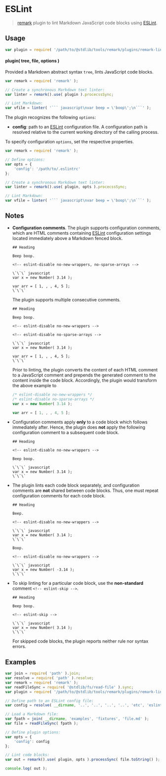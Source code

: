 # ESLint

> [remark][remark] plugin to lint Markdown JavaScript code blocks using [ESLint][eslint].


<section class="usage">

## Usage

``` javascript
var plugin = require( '/path/to/@stdlib/tools/remark/plugins/remark-lint-eslint' );
```

#### plugin( tree, file, options )

Provided a Markdown abstract syntax `tree`, lints JavaScript code blocks.

``` javascript
var remark = require( 'remark' );

// Create a synchronous Markdown text linter:
var linter = remark().use( plugin ).procecssSync;

// Lint Markdown:
var vfile = linter( '``` javascript\nvar beep = \'boop\';\n```' );
```

The plugin recognizes the following `options`:

* __config__: path to an [ESLint][eslint] configuration file. A configuration path is resolved relative to the current working directory of the calling process.

To specify configuration `options`, set the respective properties.

``` javascript
var remark = require( 'remark' );

// Define options:
var opts = {
    'config': '/path/to/.eslintrc'
};

// Create a synchronous Markdown text linter:
var linter = remark().use( plugin, opts ).procecssSync;

// Lint Markdown:
var vfile = linter( '``` javascript\nvar beep = \'boop\';\n```' );
```

</section>

<!-- /.usage -->


<section class="notes">

## Notes

* __Configuration comments__. The plugin supports configuration comments, which are HTML comments containing [ESLint][eslint] configuration settings located immediately above a Markdown fenced block.

  ``` text
  ## Heading

  Beep boop.

  <!-- eslint-disable no-new-wrappers, no-sparse-arrays -->

  \`\`\` javascript
  var x = new Number( 3.14 );

  var arr = [ 1, , , 4, 5 ];
  \`\`\`
  ```

  The plugin supports multiple consecutive comments.

  ``` text
  ## Heading

  Beep boop.

  <!-- eslint-disable no-new-wrappers -->

  <!-- eslint-disable no-sparse-arrays -->

  \`\`\` javascript
  var x = new Number( 3.14 );

  var arr = [ 1, , , 4, 5 ];
  \`\`\`
  ```

  Prior to linting, the plugin converts the content of each HTML comment to a JavaScript comment and prepends the generated comment to the content inside the code block. Accordingly, the plugin would transform the above example to

  <!-- eslint-disable no-new-wrappers, no-sparse-arrays -->

  ``` javascript
  /* eslint-disable no-new-wrappers */
  /* eslint-disable no-sparse-arrays */
  var x = new Number( 3.14 );

  var arr = [ 1, , , 4, 5 ];
  ```

* Configuration comments apply __only__ to a code block which follows immediately after. Hence, the plugin does __not__ apply the following configuration comment to a subsequent code block.

  ``` text
  ## Heading

  <!-- eslint-disable no-new-wrappers -->

  Beep boop.

  \`\`\` javascript
  var x = new Number( 3.14 );
  \`\`\`
  ```

* The plugin lints each code block separately, and configuration comments are __not__ shared between code blocks. Thus, one must repeat configuration comments for each code block.

  ``` text
  ## Heading

  Beep.

  <!-- eslint-disable no-new-wrappers -->

  \`\`\` javascript
  var x = new Number( 3.14 );
  \`\`\`

  Boop.

  <!-- eslint-disable no-new-wrappers -->

  \`\`\` javascript
  var x = new Number( -3.14 );
  \`\`\`
  ```

* To skip linting for a particular code block, use the __non-standard__ comment `<!-- eslint-skip -->`.

  ``` text
  ## Heading

  Beep boop.

  <!-- eslint-skip -->

  \`\`\` javascript
  var x = new Number( 3.14 );
  \`\`\`
  ```

  For skipped code blocks, the plugin reports neither rule nor syntax errors.


</section>

<!-- /.notes -->


<section class="examples">

## Examples

``` javascript
var join = require( 'path' ).join;
var resolve = require( 'path' ).resolve;
var remark = require( 'remark' );
var readFileSync = require( '@stdlib/fs/read-file' ).sync;
var plugin = require( '/path/to/@stdlib/tools/remark/plugins/remark-lint-eslint' );

// Define path to an ESLint config file:
var config = resolve( __dirname, '..', '..', '..', '..', 'etc', 'eslint', '.eslintrc.markdown.js' );

// Load a Markdown file:
var fpath = join( __dirname, 'examples', 'fixtures', 'file.md' );
var file = readFileSync( fpath );

// Define plugin options:
var opts = {
    'config': config
};

// Lint code blocks:
var out = remark().use( plugin, opts ).processSync( file.toString() ); // eslint-disable-line no-sync

console.log( out );
```

</section>

<!-- /.examples -->


<section class="links">

[remark]: https://github.com/wooorm/remark
[eslint]: http://eslint.org/

</section>

<!-- /.links -->
